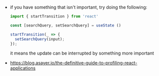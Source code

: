 - if you have something that isn't important, try doing the following:
  
  ```js
  import { startTransition } from 'react'
  
  const [searchQuery, setSearchQuery] = useState ()
  
  startTransition(_ => {
    setSearchQuery(input);
  });
  ```
  
  it means the update can be interrupted by something more important
- https://blog.asayer.io/the-definitive-guide-to-profiling-react-applications